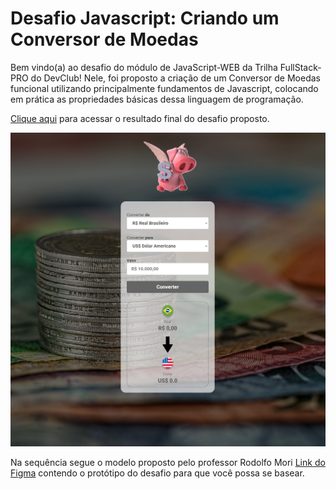 # Desafio Javascript: Criando um Conversor de Moedas

Bem vindo(a) ao desafio do módulo de JavaScript-WEB da Trilha FullStack-PRO do DevClub! Nele, foi proposto a criação de um Conversor de Moedas funcional utilizando principalmente fundamentos de Javascript, colocando em prática as propriedades básicas dessa linguagem de programação.

[Clique aqui](https://laribg.github.io/Conversor-de-Moedas/) para acessar o resultado final do desafio proposto.

![image](./assets/desafio-conversor-de-moedas-js.png)

Na sequência segue o modelo proposto pelo professor Rodolfo Mori [Link do Figma](https://www.figma.com/file/9JDIdFDjYDVL5VGzw8Mc4b/DevClub---Convert-Money?type=design&node-id=25-104&mode=design&t=KbC5WQibHlKpQDMS-0) contendo o protótipo do desafio para que você possa se basear.

